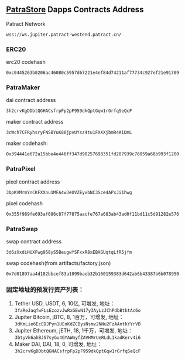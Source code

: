 ## [PatraStore](https://patrastore.io) Dapps Contracts Address
Patract Network
```
wss://ws.jupiter.patract-westend.patract.cn/
```

### ERC20
erc20 codehash
```
0xc0445263b0206ac46080c5957d67221e4ef84d74211af77734c927ef21e91709
```

### PatraMaker
dai contract address
```
3h2crvKgDDbtQGHACsfrpFp2pF959dkQptGqw1rGrfqSeQcF
```
maker contract address
```
3cWch7CFRyhsryFNSBYuK86jpvUYsz4tu1FXXXjbmR4AiDmL
```
maker codehash:
```
0x394441e672a15bbe4e446ff347d90257698351fd287939c76059a68b993f1200
```
### PatraPixel
pixel contract address
```
3bpKVMrmYnCKFXXnu1MFA4wJeUVZEyxbNC3Sce4APxJi1hwg
```
pixel codehash
```
0x355f989fe693af086c87f77875aacfe767a683ab43ad0f11bd11c5d91282e576
```
### PatraSwap
swap contract address
```
3d6zXxdiHUXFwg958yS5BeugwYSFxxR8xEBXGUqtqLfR5jfm
```
swap codehash(from artifacts/factory.json)
```
0x7d01897aa4d182bbcef83a1099baeb32b160159383d642ab6b43387b6b078950
```

### 固定地址的预发行资产列表：
1. Tether USD, USDT, 6, 10亿, 可增发,
   地址：`3faReJaqfwFLsEzozvJwRxGEwN17y3AyLzJChPdbBtktAc6o`
1. Jupiter Bitcoin, jBTC, 8, 1百万，可增发,
   地址：`3dKmLie6EcEDJPyn1UEnKdZCBysNsmv2NNu2FzAAntkYYrVB`
1. Jupiter Ethereum, jETH, 18, 1千万，可增发,
   地址：`3btyVk6ahBJS7syGu4GYAWmyfZAVHMrUeRLdL1kadKerv4i6`
1. Maker DAI, DAI, 18, 0, 可增发,
   地址：`3h2crvKgDDbtQGHACsfrpFp2pF959dkQptGqw1rGrfqSeQcF`
